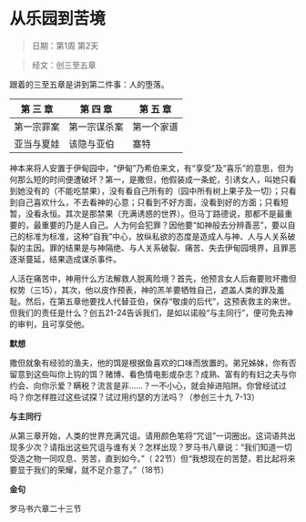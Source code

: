 # 从乐园到苦境

> 日期：第1周 第2天

> 经文：创三至五章

跟着的三至五章是讲到第二件事：人的堕落。

| 第      三    章 | 第      四    章 | 第      五    章 |
| ---------------- | ---------------- | ---------------- |
| 第一宗罪案       | 第一宗谋杀案     | 第一个家谱       |
| 亚当与夏娃       | 该隐与亚伯       |   塞特               |

神本来将人安置于伊甸园中，“伊甸”乃希伯来文，有“享受”及“喜乐”的意思，但为何那么短的时间便遭破坏？第一，是撒但，他假装成一条蛇，引诱女人，叫她只看到她没有的（不能吃禁果），没有看自己所有的（园中所有树上果子及一切）；只看到自己喜欢什么，不去看神的心意；只看到不好方面，没看到好的方面；只看短暂，没看永恒。其次是那禁果（充满诱惑的世界）。但马丁路德说，那都不是最重要的，最重要的乃是人自己。人为何会犯罪？因他要“如神般去分辨善恶”，要以自己的标准为标准，这种“自我”中心，放纵私欲的态度是造成人与神、人与人关系破裂的主因。罪的结果是与神隔绝、与人关系破裂、痛苦、失去伊甸园境界，且罪恶逐渐蔓延，结果造成谋杀事件。

人活在痛苦中，神用什么方法解救人脱离险境？首先，他预言女人后裔要败坏撒但权势（三15），其次，他以皮作预表，神的羔羊要牺牲自己，遮盖人类的罪及羞耻。然后，在第五章他要找人代替亚伯，保存“敬虔的后代”，这预表救主的来世。但我们的责任是什么？创五21-24告诉我们，是如以诺般“与主同行”，便可免去神的审判，且可享受他。

**默想**

撒但就象有经验的渔夫，他的饵是根据鱼喜欢的口味而放置的。弟兄姊妹，你有否留意到这些叫你上钩的饵？赌博、看色情电影或杂志？成熟、富有的有妇之夫与你约会、向你示爱？瞒税？流言是非……？一不小心，就会掉进陷阱。你曾经试过吗？你怎样胜过这些试探？试过用约瑟的方法吗？（参创三十九 7-13）

**与主同行**

从第三章开始，人类的世界充满咒诅。请用颜色笔将“咒诅”一词圈出。这词语共出现多少次？请指出这些咒诅与谁有关？怎样出现？罗马书八章说：“我们知道一切受造之物一同叹息、劳苦，直到如今。”（ 22节）但“我想现在的苦楚，若比起将来要显于我们的荣耀，就不足介意了。”（18节）

**金句**

罗马书六章二十三节



